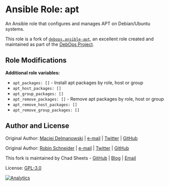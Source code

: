 # Ansible Role: apt

An Ansible role that configures and manages APT on Debian/Ubuntu systems.

This role is a fork of [`debops.ansible-apt`](https://github.com/debops/ansible-ferm),
an excellent role created and maintained as part of the [DebOps Project](https://debops.org).

## Role Modifications

**Additional role variables:**

- `apt_packages: []` - Install apt packages by role, host or group
- `apt_host_packages: []`
- `apt_group_packages: []`
- `apt_remove_packages: []` - Remove apt packages by role, host or group
- `apt_remove_host_packages: []`
- `apt_remove_group_packages: []`


## Author and License

Original Author: [Maciej Delmanowski](https://docs.debops.org/en/latest/debops-keyring/docs/entities.html#debops-keyring-entity-drybjed) | [e-mail](mailto:drybjed@gmail.com) | [Twitter](https://twitter.com/drybjed) | [GitHub](https://github.com/drybjed)

Original Author: [Robin Schneider](https://docs.debops.org/en/latest/debops-keyring/docs/entities.html#debops-keyring-entity-ypid) | [e-mail](mailto:ypid@riseup.net) | [Twitter](https://twitter.com/ypid) | [GitHub](https://github.com/ypid)

This fork is maintained by Chad Sheets - [GitHub](https://github.com/cjsheets) | [Blog](http://chadsheets.com/) | [Email](mailto:chad@linconf.com)

License: [GPL-3.0](https://tldrlegal.com/license/gnu-general-public-license-v3-%28gpl-3%29)

[![Analytics](https://cjs-beacon.appspot.com/UA-10006093-3/github/linconf/ansible-apt?pixel)](https://github.com/linconf/ansible-apt)
